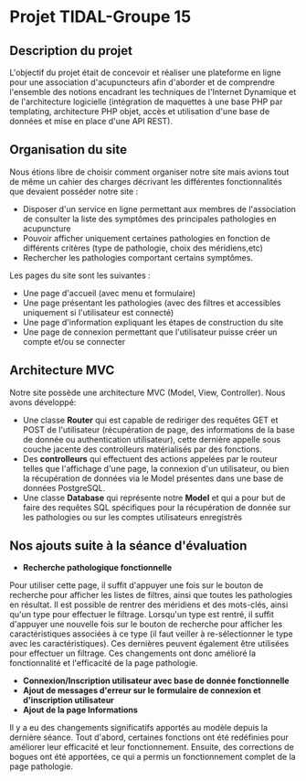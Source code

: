 # Projet TIDAL-Groupe 15

## Description du projet

L'objectif du projet était de concevoir et réaliser une plateforme en ligne pour une association d'acupuncteurs afin d'aborder et de comprendre l'ensemble des notions encadrant les techniques de l'Internet Dynamique et de l'architecture logicielle (intégration de maquettes à une base PHP par templating, architecture PHP objet, accès et utilisation d'une base de données et mise en place d'une API REST).

## Organisation du site

Nous étions libre de choisir comment organiser notre site mais avions tout de même un cahier des charges décrivant les différentes fonctionnalités que devaient posséder notre site :

  * Disposer d'un service en ligne permettant aux membres de l'association de consulter la liste des symptômes des principales pathologies en acupuncture
  * Pouvoir afficher uniquement certaines pathologies en fonction de différents critères (type de pathologie, choix des méridiens,etc)
  * Rechercher les pathologies comportant certains symptômes.
  
Les pages du site sont les suivantes :

  * Une page d'accueil (avec menu et formulaire)
  * Une page présentant les pathologies (avec des filtres et accessibles uniquement si l'utilisateur est connecté)
  * Une page d'information expliquant les étapes de construction du site 
  * Une page de connexion permettant que l'utilisateur puisse créer un compte et/ou se connecter
  
## Architecture MVC

Notre site possède une architecture MVC (Model, View, Controller). Nous avons développé:
* Une classe <strong>Router</strong> qui est capable de rediriger des requêtes GET et POST de l'utilisateur (récupération de page, des informations de la base de donnée ou authentication utilisateur), cette dernière appelle sous couche jacente des controlleurs matérialisés par des fonctions.
* Des <strong>controlleurs</strong> qui effectuent des actions appelées par le routeur telles que l'affichage d'une page, la connexion d'un utilisateur, ou bien la récupération de données via le Model présentes dans une base de données PostgreSQL.
* Une classe <strong>Database</strong> qui représente notre <strong>Model</strong> et qui a pour but de faire des requêtes SQL spécifiques pour la récupération de donnée sur les pathologies ou sur les comptes utilisateurs enregistrés

## Nos ajouts suite à la séance d'évaluation

* __Recherche pathologique fonctionnelle__

Pour utiliser cette page, il suffit d'appuyer une fois sur le bouton de recherche pour afficher les listes de filtres, ainsi que toutes les pathologies en résultat. Il est possible de rentrer des méridiens et des mots-clés, ainsi qu'un type pour effectuer le filtrage. Lorsqu'un type est rentré, il suffit d'appuyer une nouvelle fois sur le bouton de recherche pour afficher les caractéristiques associées à ce type (il faut veiller à re-sélectionner le type avec les caractéristiques). Ces dernières peuvent également être utilisées pour effectuer un filtrage. Ces changements ont donc amélioré la fonctionnalité et l'efficacité de la page pathologie.

* __Connexion/Inscription utilisateur avec base de donnée fonctionnelle__
* __Ajout de messages d'erreur sur le formulaire de  connexion et d'inscription utilisateur__
* __Ajout de la page Informations__

Il y a eu des changements significatifs apportés au modèle depuis la dernière séance. Tout d'abord, certaines fonctions ont été redéfinies pour améliorer leur efficacité et leur fonctionnement. Ensuite, des corrections de bogues ont été apportées, ce qui a permis un fonctionnement complet de la page pathologie. 
